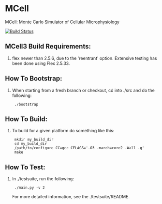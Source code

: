 MCell
=====

MCell: Monte Carlo Simulator of Cellular Microphysiology

[![Build Status](https://travis-ci.org/mcellteam/mcell.svg?branch=master)](https://travis-ci.org/mcellteam/mcell)


MCell3 Build Requirements:
--------------------------

1. flex newer than 2.5.6, due to the 'reentrant' option.  Extensive testing
     has been done using Flex 2.5.33.


How To Bootstrap:
-----------------

1. When starting from a fresh branch or checkout, cd into ./src and do the following: 

        ./bootstrap


How To Build:
-------------

1. To build for a given platform do something like this:

        mkdir my_build_dir
        cd my_build_dir
        /path/to/configure CC=gcc CFLAGS='-O3 -march=core2 -Wall -g' 
        make


How To Test:
------------

1. In ./testsuite, run the following:
  
        ./main.py -v 2
  
    For more detailed information, see the ./testsuite/README.
